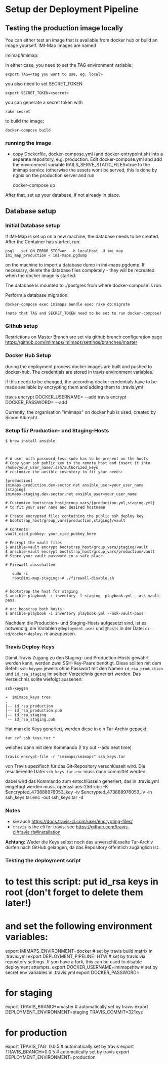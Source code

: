 
# Setup der Deployment Pipeline

## Testing the production image locally

You can either test an image that is available from docker hub or
build an image yourself. IMI-Map Images are named

   imimap/imimap:<tag>

in either case, you need to set the TAG environment variable:

    export TAG=<tag you want to use, eg. local>

you also need to set SECRET_TOKEN

    export SECRET_TOKEN=<secret>

you can generate a secret token with

    rake secret

to build the image:

    docker-compose build

### running the image

- copy Dockerfile, docker-compose.yml (and docker-entrypoint.sh) into a seperate repository, e.g. production. Edit docker-compose.yml and add the environment variable RAILS_SERVE_STATIC_FILES=true to the imimap service (otherwise the assets wont be served, this is done by ngnix on the production server and run

    docker-compose up

After that, set up your database, if not already in place.

## Database setup

### Initial Database setup

If IMI-Map is set up on a new machine, the database needs to be created.
After the Container has started, run:

    psql --set ON_ERROR_STOP=on  -h localhost -U imi_map imi_map_production < imi-maps.pgdump

on the machine to import a database dump in imi-maps.pgdump. If necessary, delete the database files completely - they will be recreated when the docker image is started.

The database is mounted to ./postgres from where docker-compose is run.

Perform a database migration:

    docker-compose exec imimaps bundle exec rake db:migrate

    (note that TAG and SECRET_TOKEN need to be set to run docker-compose)


### Github setup
Restrictions on Master Branch are set via github branch configuration page
 https://github.com/imimaps/imimaps/settings/branches/master

### Docker Hub Setup

during the deployment process docker images are built and pushed to docker-hub.
The credentials are stored in travis environment variables.

if this needs to be changed, the according docker credentials have to be made available by encrypting them and adding them to .travis.yml

travis encrypt DOCKER_USERNAME= --add
travis encrypt DOCKER_PASSWORD= --add

Currently, the organisation "imimaps" on docker hub is used, created by Simon Albrecht.


### Setup für Production- und Staging-Hosts


```
$ brew install ansible



# A user with password-less sudo has to be present on the hosts
# Copy your ssh public key to the remote host and insert it into /home/your_user_name/.ssh/authorized_keys
# customize the ansible inventory to fit your needs:

[production]
imimaps-production.dev-sector.net ansible_user=your_user_name
[staging]
imimaps-staging.dev-sector.net ansible_user=your_user_name

# Customize bootstrap_host/group_vars/{production.yml,staging.yml}
# to fit your user name and desired hostname

# Create encrypted files containing the public ssh deploy key
# bootstrap_host/group_vars{production,staging}/vault

# Contents:
vault_cicd_pubkey: your_cicd_pubkey_here

# Encrypt the vault files
$ ansible-vault encrypt bootstrap_host/group_vars/staging/vault
$ ansible-vault encrypt bootstrap_host/group_vars/production/vault
# Store your vault password in a safe place

# Firewall ausschalten

   sudo -i
   root@imi-map-staging:~# ./firewall-disable.sh


# bootstrap the host for staging
$ ansible-playbook -i inventory -l staging  playbook.yml --ask-vault-pass

# or: boostrap both hosts:
$ ansible-playbook -i inventory playbook.yml --ask-vault-pass
```

Nachdem die Production- und Staging-Hosts aufgesetzt sind, ist es notwendig, die Variablen `@deployment_user` und
`@hosts` in der Datei `ci-cd/docker-deploy.rb` anzupassen.

### Travis Deploy-Keys

Damit Travis Zugang zu den Staging- und Production-Hosts gewährt werden kann, werden zwei SSH-Key-Paare benötigt.
Diese sollten mit dem Befehl `ssh-keygen` jeweils ohne Passwort mit den Namen `id_rsa_production` und `id_rsa_staging` im selben Verzeichnis generiert werden.
Das Verzeichnis sollte wiefolgt aussehen:

    ssh-keygen

```
➜  imimaps_keys tree
.
|-- id_rsa_production
|-- id_rsa_production.pub
|-- id_rsa_staging
`-- id_rsa_staging.pub
```
Hat man die Keys generiert, werden diese  in ein Tar-Archiv gepackt:

`tar cvf ssh_keys.tar *`

welches dann mit dem Kommando (! try out --add next time)

```
travis encrypt-file -r "imimaps/imimaps" ssh_keys.tar
```

von Travis spezifisch für das Git-Repository verschlüsselt wird. Die resultierende Datei `ssh_keys.tar.enc` muss dann committet werden.

dabei wird das Kommando zum entschlüsseln generiert, das in .travis.yml eingefügt werden muss.
    openssl aes-256-cbc -K $encrypted_473888976053_key -iv $encrypted_473888976053_iv -in ssh_keys.tar.enc -out ssh_keys.tar -d


### Notes
 * sie auch  https://docs.travis-ci.com/user/encrypting-files/
 * `travis` is the cli for travis, see https://github.com/travis-ci/travis.rb#installation


**Achtung:** Weder die Keys selbst noch das unverschlüsselte Tar-Archiv dürfen nach GitHub gelangen, da das Repository öffentlich zugänglich ist.


### Testing the deployment script

# to test this script: put id_rsa keys in root (don't forget to delete them later!)
# and set the following environment variables:

export IMIMAPS_ENVIRONMENT=docker  # set by travis build matrix in .travis.yml
export DEPLOYMENT_PIPELINE=HTW # set by travis via repository settings. If you have a fork, this can be used to disable deployment attempts.
export DOCKER_USERNAME=imimapshtw # set by secret env variables in .travis.yml
export DOCKER_PASSWORD=<put here>

# for staging
export TRAVIS_BRANCH=master # automatically set by travis
export DEPLOYMENT_ENVIRONMENT=staging
TRAVIS_COMMIT=321xyz


# for production
export TRAVIS_TAG=0.0.5 # automatically set by travis
export TRAVIS_BRANCH=0.0.5 # automatically set by travis
export DEPLOYMENT_ENVIRONMENT=production
